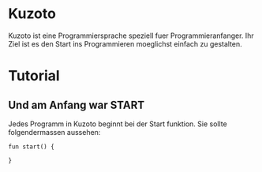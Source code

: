 # Kuzoto 

Kuzoto ist eine Programmiersprache speziell fuer Programmieranfanger. Ihr Ziel ist es den Start ins Programmieren moeglichst einfach zu gestalten.

# Tutorial

## Und am Anfang war START
Jedes Programm in Kuzoto beginnt bei der Start funktion. Sie sollte folgendermassen aussehen:
```
fun start() {
	
}
```	
